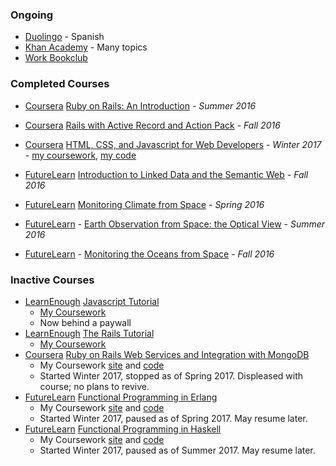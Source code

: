 ### Ongoing

  - [Duolingo](https://www.duolingo.com/Lomkey) - Spanish
  - [Khan Academy](https://www.khanacademy.org/profile/Lomky/) - Many topics
  - [Work Bookclub](https://lomky.github.io/learning/books/caseflow-bookclub)

### Completed Courses

 - [Coursera](https://www.coursera.org) [Ruby on Rails: An Introduction](https://www.coursera.org/learn/ruby-on-rails-intro) - _Summer 2016_  
 - [Coursera](https://www.coursera.org) [Rails with Active Record and Action Pack](https://www.coursera.org/learn/rails-with-active-record) - _Fall 2016_  
 - [Coursera](https://www.coursera.org) [HTML, CSS, and Javascript for Web Developers](https://www.coursera.org/learn/html-css-javascript-for-web-developers/) - _Winter 2017_ - [my coursework](https://lomky.github.io/learning/coursera/webdev/), [my code](https://github.com/lomky/learning/tree/master/coursera/webdev)
 
 - [FutureLearn](https://www.futurelearn.com) [Introduction to Linked Data and the Semantic Web](https://www.futurelearn.com/courses/linked-data/) - _Fall 2016_
 
 - [FutureLearn](https://www.futurelearn.com) [Monitoring Climate from Space](https://www.futurelearn.com/courses/climate-from-space/) - _Spring 2016_
 - [FutureLearn](https://www.futurelearn.com) - [Earth Observation from Space: the Optical View](https://www.futurelearn.com/courses/optical-earth-observation/) - _Summer 2016_
 - [FutureLearn](https://www.futurelearn.com) - [Monitoring the Oceans from Space](https://www.futurelearn.com/courses/oceans-from-space/) - _Fall 2016_

### Inactive Courses

  - [LearnEnough](https://www.learnenough.com) [Javascript Tutorial](https://www.learnenough.com/javascript-tutorial-tutorial/hello_world/js_web) 
    - [My Coursework](https://lomky.github.io/learning/learn-enough/javascript)
    - Now behind a paywall
 - [LearnEnough](https://www.learnenough.com) [The Rails Tutorial](http://www.railstutorial.org/book) 
   - [My Coursework](https://lomky.github.io/learning/learn-enough/rails)
 - [Coursera](https://www.coursera.org) [Ruby on Rails Web Services and Integration with MongoDB](https://www.coursera.org/learn/ruby-on-rails-web-services-mongodb) 
   - My Coursework [site](https://lomky.github.io/learning/coursera/ruby-on-rails-mongodb/) and [code](https://github.com/lomky/learning/tree/master/coursera/ruby-on-rails-mongodb)
   - Started Winter 2017, stopped as of Spring 2017. Displeased with course; no plans to revive.
 - [FutureLearn](https://www.futurelearn.com) [Functional Programming in Erlang](https://www.futurelearn.com/courses/functional-programming-erlang)
   - My Coursework [site](https://lomky.github.io/learning/future_learn/erlang/) and [code](https://github.com/lomky/learning/tree/master/future_learn/erlang)
   - Started Winter 2017, paused as of Spring 2017. May resume later.
 - [FutureLearn](https://www.futurelearn.com) [Functional Programming in Haskell](https://www.futurelearn.com/courses/functional-programming-haskell)
   - My Coursework [site](https://lomky.github.io/learning/future_learn/haskell/) and [code](https://github.com/lomky/learning/tree/master/future_learn/haskell)
   - Started Winter 2017, paused as of Summer 2017. May resume later.
